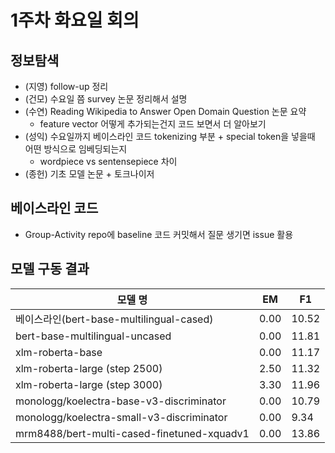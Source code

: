 # 1주차 화요일 회의

## 정보탐색

- (지영) follow-up 정리
- (건모) 수요일 쯤 survey 논문 정리해서 설명
- (수연) Reading Wikipedia to Answer Open Domain Question 논문 요약
    - feature vector 어떻게 추가되는건지 코드 보면서 더 알아보기
- (성익) 수요일까지 베이스라인 코드 tokenizing 부분 + special token을 넣을때 어떤 방식으로 임베딩되는지
    - wordpiece vs sentensepiece 차이
- (종헌) 기초 모델 논문 + 토크나이저

## 베이스라인 코드
- Group-Activity repo에 baseline 코드 커밋해서 질문 생기면 issue 활용


## 모델 구동 결과

| 모델 명 | EM | F1 |
| -------- | -------- | -------- |
| 베이스라인(bert-base-multilingual-cased)     | 0.00     | 10.52     |
| bert-base-multilingual-uncased     | 0.00     | 11.81     |
| xlm-roberta-base     | 0.00     | 11.17     |
| xlm-roberta-large (step 2500)     | 2.50     | 11.32     |
| xlm-roberta-large (step 3000)     | 3.30     | 11.96     |
| monologg/koelectra-base-v3-discriminator     | 0.00     | 10.79     |
| monologg/koelectra-small-v3-discriminator     | 0.00     | 9.34     |
| mrm8488/bert-multi-cased-finetuned-xquadv1   | 0.00     | 13.86     |
